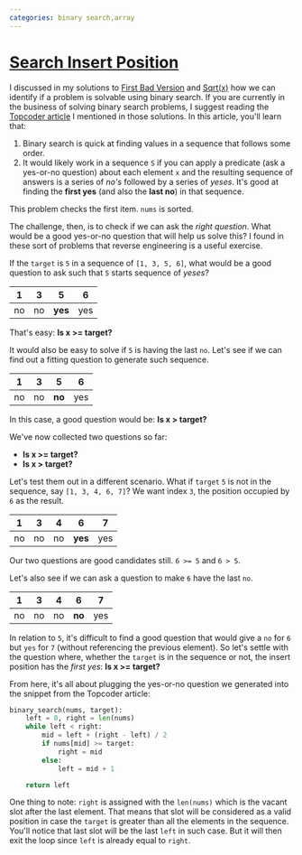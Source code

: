 ```yaml
---
categories: binary search,array
---
```


# [Search Insert Position](https://leetcode.com/problems/search-insert-position/)

I discussed in my solutions to [First Bad Version](../278-first-bad-version/) and [Sqrt(x)](../69-sqrtx/) how we can identify if a problem is solvable using binary search. If you are currently in the business of solving binary search problems, I suggest reading the [Topcoder article](https://www.topcoder.com/thrive/articles/Binary%20Search) I mentioned in those solutions. In this article, you'll learn that:

1. Binary search is quick at finding values in a sequence that follows some order.
2. It would likely work in a sequence `S` if you can apply a predicate (ask a yes-or-no question) about each element `x` and the resulting sequence of answers is a series of _no's_ followed by a series of _yeses_. It's good at finding the **first yes** (and also the **last no**) in that sequence.

This problem checks the first item. `nums` is sorted.

The challenge, then, is to check if we can ask the _right question_. What would be a good yes-or-no question that will help us solve this? I found in these sort of problems that reverse engineering is a useful exercise.

If the `target` is `5` in a sequence of `[1, 3, 5, 6]`, what would be a good question to ask such that `5` starts sequence of _yeses_?

| 1 | 3 | 5 | 6 |
| - | - | - | - |
| no | no | **yes** | yes |

That's easy: **Is x >= target?**

It would also be easy to solve if `5` is having the last `no`. Let's see if we can find out a fitting question to generate such sequence.

| 1 | 3 | 5 | 6 |
| - | - | - | - |
| no | no | **no** | yes |

In this case, a good question would be: **Is x > target?**

We've now collected two questions so far:
- **Is x >= target?**
- **Is x > target?**

Let's test them out in a different scenario. What if `target` `5` is not in the sequence, say `[1, 3, 4, 6, 7]`? We want index `3`, the position occupied by `6` as the result.

| 1 | 3 | 4 | 6 | 7 |
| - | - | - | - | - |
| no | no | no | **yes** | yes |

Our two questions are good candidates still. `6 >= 5` and `6 > 5`.

Let's also see if we can ask a question to make `6` have the last `no`.

| 1 | 3 | 4 | 6 | 7 |
| - | - | - | - | - |
| no | no | no | **no** | yes |

In relation to `5`, it's difficult to find a good question that would give a `no` for `6` but `yes` for `7` (without referencing the previous element). So let's settle with the question where, whether the `target` is in the sequence or not, the insert position has the _first yes_: **Is x >= target?**

From here, it's all about plugging the yes-or-no question we generated into the snippet from the Topcoder article:

```python
binary_search(nums, target):
    left = 0, right = len(nums)
    while left < right:
        mid = left + (right - left) / 2
        if nums[mid] >= target:
            right = mid
        else:
            left = mid + 1

    return left
```

One thing to note: `right` is assigned with the `len(nums)` which is the vacant slot after the last element. That means that slot will be considered as a valid position in case the `target` is greater than all the elements in the sequence. You'll notice that last slot will be the last `left` in such case. But it will then exit the loop since `left` is already equal to `right`.
